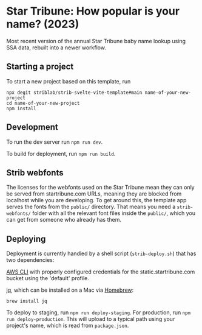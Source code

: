 # Star Tribune: How popular is your name? (2023)

Most recent version of the annual Star Tribune baby name lookup using SSA data, rebuilt into a newer workflow.

## Starting a project

To start a new project based on this template, run

```
npx degit striblab/strib-svelte-vite-template#main name-of-your-new-project
cd name-of-your-new-project
npm install
```

## Development

To run the dev server run `npm run dev`.

To build for deployment, run `npm run build`.

## Strib webfonts

The licenses for the webfonts used on the Star Tribune mean they can only be served from startribune.com
URLs, meaning they are blocked from localhost while you are developing. To get around this, the template
app serves the fonts from the `public/` directory. That means you need a `strib-webfonts/` folder with all
the relevant font files inside the `public/`, which you can get from someone who already has them.

## Deploying

Deployment is currently handled by a shell script (`strib-deploy.sh`) that has two dependencies:

[AWS CLI](https://aws.amazon.com/cli/) with properly configured credentials for the static.startribune.com bucket using the 'default' profile.

[jq](https://stedolan.github.io/jq/), which can be installed on a Mac via [Homebrew](https://brew.sh/):

```
brew install jq
```

To deploy to staging, run `npm run deploy-staging`. For production, run `npm run deploy-production`. This will upload to a typical path using your project's name, which is read from `package.json`. 